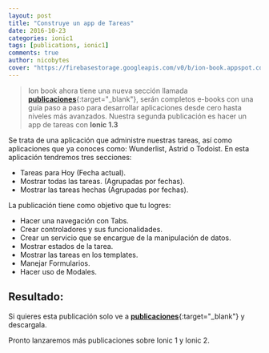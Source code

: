 ```yaml
---
layout: post
title: "Construye un app de Tareas"
date: 2016-10-23
categories: ionic1
tags: [publications, ionic1]
comments: true
author: nicobytes
cover: "https://firebasestorage.googleapis.com/v0/b/ion-book.appspot.com/o/posts%2Fion-list%2Fcover.jpg?alt=media"
---
```


> Ion book ahora tiene una nueva sección llamada [**publicaciones**]({{site.urlblog}}/publications/){:target="_blank"}, serán completos e-books con una guía paso a paso para desarrollar aplicaciones desde cero hasta niveles más avanzados. Nuestra segunda publicación es hacer un app de tareas con **Ionic 1.3** 

<amp-img width="1200" height="630" layout="responsive" src="https://firebasestorage.googleapis.com/v0/b/ion-book.appspot.com/o/posts%2Fion-list%2Fcover.jpg?alt=media"></amp-img>

Se trata de una aplicación que administre nuestras tareas, así como aplicaciones que ya conoces como: Wunderlist, Astrid o Todoist. En esta aplicación tendremos tres secciones:

- Tareas para Hoy (Fecha actual).
- Mostrar todas las tareas. (Agrupadas por fechas).
- Mostrar las tareas hechas (Agrupadas por fechas).

La publicación tiene como objetivo que tu logres:

- Hacer una navegación con Tabs.
- Crear controladores y sus funcionalidades. 
- Crear un servicio que se encargue de la manipulación de datos.
- Mostrar estados de la tarea.
- Mostrar las tareas en los templates.
- Manejar Formularios.
- Hacer uso de Modales.

## Resultado:

<amp-img width="915" height="1666" layout="responsive" src="https://firebasestorage.googleapis.com/v0/b/ion-book.appspot.com/o/posts%2Fion-list%2Fcover.jpg?alt=media"></amp-img>

Si quieres esta publicación solo ve a [**publicaciones**]({{site.urlblog}}/publications/){:target="_blank"} y descargala.

Pronto lanzaremos más publicaciones sobre Ionic 1 y Ionic 2.